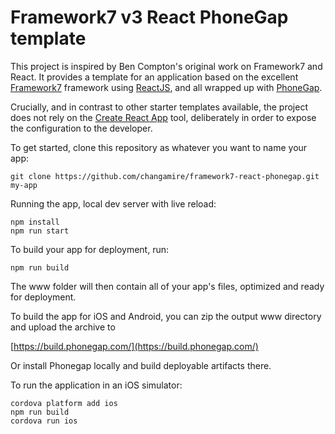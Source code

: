 # Framework7 v3 React PhoneGap template

This project is inspired by Ben Compton's original work on Framework7 and React. It provides a template for an application based on the excellent [Framework7](https://framework7.io/) framework using [ReactJS](https://reactjs.org/), and all wrapped up with [PhoneGap](https://phonegap.com/).

Crucially, and in contrast to other starter templates available, the project does not rely on the [Create React App](https://github.com/facebook/create-react-app) tool, deliberately in order to expose the configuration to the developer.

To get started, clone this repository as whatever you want to name your app:

```
git clone https://github.com/changamire/framework7-react-phonegap.git my-app
```

Running the app, local dev server with live reload:

```
npm install
npm run start
```

To build your app for deployment, run:

```
npm run build
```

The www folder will then contain all of your app's files, optimized and ready for deployment.

To build the app for iOS and Android, you can zip the output www directory and upload the archive to 

[https://build.phonegap.com/](https://build.phonegap.com/)

Or install Phonegap locally and build deployable artifacts there.

To run the application in an iOS simulator:

```
cordova platform add ios
npm run build
cordova run ios
```